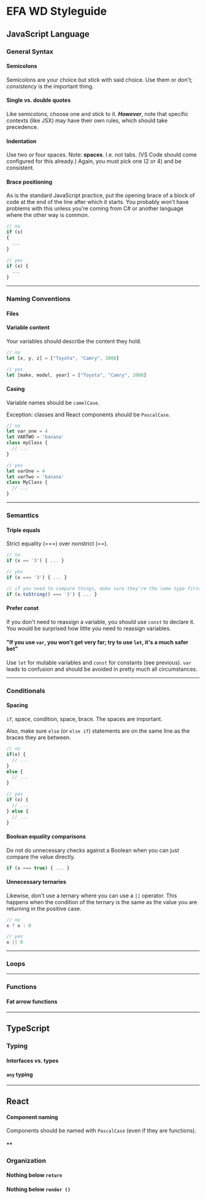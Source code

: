 # EFA WD Styleguide

## JavaScript Language


### General Syntax

#### **Semicolons**

Semicolons are your choice but stick with said choice. Use them or don't; *consistency* is the important thing.

#### **Single vs. double quotes**

Like semicolons, choose one and stick to it.
***However***, note that specific contexts (like JSX) may have their own rules,
which should take precedence.

#### **Indentation**

Use two *or* four spaces. Note: **spaces**. I.e. not tabs. (VS Code should come configured for this already.)
Again, you must pick one (2 or 4) and be consistent.


#### **Brace positioning**

As is the standard JavaScript practice, put the opening brace of a block of code
at the end of the line after which it starts.
You probably won't have problems with this unless you're coming from C# or another language where the other way is common.

```js
// no
if (x)
{
  ...
}

// yes
if (x) {
  ...
}
```

-------------------------------------------------------------------------------
### Naming Conventions


#### **Files**



#### **Variable content**

Your variables should describe the content they hold.

```js
// no
let [x, y, z] = ["Toyota", "Camry", 2008]

// yes
let [make, model, year] = ["Toyota", "Camry", 2008]
```

#### **Casing**

Variable names should be `camelCase`.

Exception: classes and React components should be `PascalCase`.

```js
// no
let var_one = 4
let VARTWO = 'banana'
class myClass {
  // ...
}

// yes
let varOne = 4
let varTwo = 'banana'
class MyClass {
  // ...
}
```


-------------------------------------------------------------------------------
### Semantics

#### **Triple equals**

Strict equality (===) over nonstrict (==).

```js
// no
if (x == '3') { ... }

// yes
if (x === '3') { ... }

// if you need to compare things, make sure they're the same type first
if (x.toString() === '3') { ... }
```

#### **Prefer const**

If you don't need to reassign a variable, you should use `const` to declare it.
You would be surprised how little you need to reassign variables.

#### **"If you use `var`, you won't get very far; try to use `let`, it's a much safer bet"**

Use `let` for mutable variables and `const` for constants (see previous).
`var` leads to confusion and should be avoided in pretty much all circumstances.



-------------------------------------------------------------------------------
### Conditionals



#### **Spacing**

`if`, space, condition, space, brace. The spaces are important.

Also, make sure `else` (or `else if`) statements are on the same line as the braces they are between.

```js
// no
if(x) {
  // ...
}
else {
  // ...
}

// yes
if (x) {
  // ...
} else {
  // ...
}
```



#### **Boolean equality comparisons**

Do not do unnecessary checks against a Boolean when you can just compare the value directly.

```js
if (x === true) { ... }
```


#### **Unnecessary ternaries**

Likewise, don't use a ternary where you can use a `||` operator.
This happens when the condition of the ternary is the same as the value you are returning in the positive case.

```js
// no
x ? x : 0

// yes
x || 0
```

-------------------------------------------------------------------------------
### Loops




-------------------------------------------------------------------------------
### Functions

#### **Fat arrow functions**









-------------------------------------------------------------------------------
## TypeScript

### Typing

#### **Interfaces vs. types**



#### **`any` typing**







-------------------------------------------------------------------------------
## React

#### **Component naming**

Components should be named with `PascalCase` (even if they are functions).

#### **


### Organization

#### **Nothing below `return`**

#### **Nothing below `render ()`**